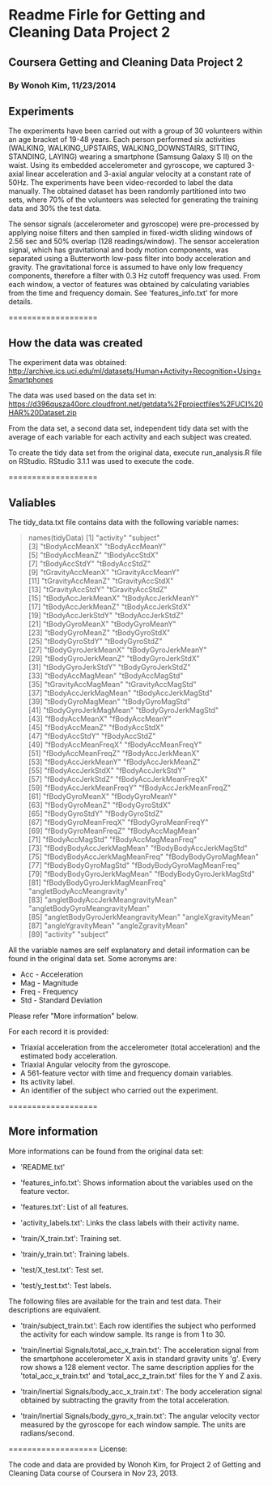Readme Firle for Getting and Cleaning Data Project 2
===================
## Coursera Getting and Cleaning Data Project 2
### By Wonoh Kim, 11/23/2014

## Experiments

The experiments have been carried out with a group of 30 volunteers within an age bracket of 19-48 years. Each person performed six activities (WALKING, WALKING_UPSTAIRS, WALKING_DOWNSTAIRS, SITTING, STANDING, LAYING) wearing a smartphone (Samsung Galaxy S II) on the waist. Using its embedded accelerometer and gyroscope, we captured 3-axial linear acceleration and 3-axial angular velocity at a constant rate of 50Hz. The experiments have been video-recorded to label the data manually. The obtained dataset has been randomly partitioned into two sets, where 70% of the volunteers was selected for generating the training data and 30% the test data. 

The sensor signals (accelerometer and gyroscope) were pre-processed by applying noise filters and then sampled in fixed-width sliding windows of 2.56 sec and 50% overlap (128 readings/window). The sensor acceleration signal, which has gravitational and body motion components, was separated using a Butterworth low-pass filter into body acceleration and gravity. The gravitational force is assumed to have only low frequency components, therefore a filter with 0.3 Hz cutoff frequency was used. From each window, a vector of features was obtained by calculating variables from the time and frequency domain. See 'features_info.txt' for more details. 

===================
## How the data was created

The experiment data was obtained: 
http://archive.ics.uci.edu/ml/datasets/Human+Activity+Recognition+Using+Smartphones 

The data was used based on the data set in:
https://d396qusza40orc.cloudfront.net/getdata%2Fprojectfiles%2FUCI%20HAR%20Dataset.zip 

From the data set, a second data set, independent tidy data set with the average of each variable for each activity and each subject was created.

To create the tidy data set from the original data, execute run_analysis.R file on RStudio.
RStudio 3.1.1 was used to execute the code.

===================
## Valiables

The tidy_data.txt file contains data with the following variable names:

> names(tidyData)
 [1] "activity"                          "subject"                          
 [3] "tBodyAccMeanX"                     "tBodyAccMeanY"                    
 [5] "tBodyAccMeanZ"                     "tBodyAccStdX"                     
 [7] "tBodyAccStdY"                      "tBodyAccStdZ"                     
 [9] "tGravityAccMeanX"                  "tGravityAccMeanY"                 
[11] "tGravityAccMeanZ"                  "tGravityAccStdX"                  
[13] "tGravityAccStdY"                   "tGravityAccStdZ"                  
[15] "tBodyAccJerkMeanX"                 "tBodyAccJerkMeanY"                
[17] "tBodyAccJerkMeanZ"                 "tBodyAccJerkStdX"                 
[19] "tBodyAccJerkStdY"                  "tBodyAccJerkStdZ"                 
[21] "tBodyGyroMeanX"                    "tBodyGyroMeanY"                   
[23] "tBodyGyroMeanZ"                    "tBodyGyroStdX"                    
[25] "tBodyGyroStdY"                     "tBodyGyroStdZ"                    
[27] "tBodyGyroJerkMeanX"                "tBodyGyroJerkMeanY"               
[29] "tBodyGyroJerkMeanZ"                "tBodyGyroJerkStdX"                
[31] "tBodyGyroJerkStdY"                 "tBodyGyroJerkStdZ"                
[33] "tBodyAccMagMean"                   "tBodyAccMagStd"                   
[35] "tGravityAccMagMean"                "tGravityAccMagStd"                
[37] "tBodyAccJerkMagMean"               "tBodyAccJerkMagStd"               
[39] "tBodyGyroMagMean"                  "tBodyGyroMagStd"                  
[41] "tBodyGyroJerkMagMean"              "tBodyGyroJerkMagStd"              
[43] "fBodyAccMeanX"                     "fBodyAccMeanY"                    
[45] "fBodyAccMeanZ"                     "fBodyAccStdX"                     
[47] "fBodyAccStdY"                      "fBodyAccStdZ"                     
[49] "fBodyAccMeanFreqX"                 "fBodyAccMeanFreqY"                
[51] "fBodyAccMeanFreqZ"                 "fBodyAccJerkMeanX"                
[53] "fBodyAccJerkMeanY"                 "fBodyAccJerkMeanZ"                
[55] "fBodyAccJerkStdX"                  "fBodyAccJerkStdY"                 
[57] "fBodyAccJerkStdZ"                  "fBodyAccJerkMeanFreqX"            
[59] "fBodyAccJerkMeanFreqY"             "fBodyAccJerkMeanFreqZ"            
[61] "fBodyGyroMeanX"                    "fBodyGyroMeanY"                   
[63] "fBodyGyroMeanZ"                    "fBodyGyroStdX"                    
[65] "fBodyGyroStdY"                     "fBodyGyroStdZ"                    
[67] "fBodyGyroMeanFreqX"                "fBodyGyroMeanFreqY"               
[69] "fBodyGyroMeanFreqZ"                "fBodyAccMagMean"                  
[71] "fBodyAccMagStd"                    "fBodyAccMagMeanFreq"              
[73] "fBodyBodyAccJerkMagMean"           "fBodyBodyAccJerkMagStd"           
[75] "fBodyBodyAccJerkMagMeanFreq"       "fBodyBodyGyroMagMean"             
[77] "fBodyBodyGyroMagStd"               "fBodyBodyGyroMagMeanFreq"         
[79] "fBodyBodyGyroJerkMagMean"          "fBodyBodyGyroJerkMagStd"          
[81] "fBodyBodyGyroJerkMagMeanFreq"      "angletBodyAccMeangravity"         
[83] "angletBodyAccJerkMeangravityMean"  "angletBodyGyroMeangravityMean"    
[85] "angletBodyGyroJerkMeangravityMean" "angleXgravityMean"                
[87] "angleYgravityMean"                 "angleZgravityMean"                
[89] "activity"                          "subject"    

All the variable names are self explanatory and detail information can be found in the original data set.
Some acronyms are:

- Acc - Acceleration
- Mag - Magnitude
- Freq - Frequency
- Std - Standard Deviation

Please refer "More information" below.

For each record it is provided:

- Triaxial acceleration from the accelerometer (total acceleration) and the estimated body acceleration.
- Triaxial Angular velocity from the gyroscope. 
- A 561-feature vector with time and frequency domain variables. 
- Its activity label. 
- An identifier of the subject who carried out the experiment.

===================
## More information

More informations can be found from the original data set:

- 'README.txt'

- 'features_info.txt': Shows information about the variables used on the feature vector.

- 'features.txt': List of all features.

- 'activity_labels.txt': Links the class labels with their activity name.

- 'train/X_train.txt': Training set.

- 'train/y_train.txt': Training labels.

- 'test/X_test.txt': Test set.

- 'test/y_test.txt': Test labels.

The following files are available for the train and test data. Their descriptions are equivalent. 

- 'train/subject_train.txt': Each row identifies the subject who performed the activity for each window sample. Its range is from 1 to 30. 

- 'train/Inertial Signals/total_acc_x_train.txt': The acceleration signal from the smartphone accelerometer X axis in standard gravity units 'g'. Every row shows a 128 element vector. The same description applies for the 'total_acc_x_train.txt' and 'total_acc_z_train.txt' files for the Y and Z axis. 

- 'train/Inertial Signals/body_acc_x_train.txt': The body acceleration signal obtained by subtracting the gravity from the total acceleration. 

- 'train/Inertial Signals/body_gyro_x_train.txt': The angular velocity vector measured by the gyroscope for each window sample. The units are radians/second. 

===================
License:

The code and data are provided by Wonoh Kim, 
for Project 2 of Getting and Cleaning Data course of Coursera
in Nov 23, 2013.
